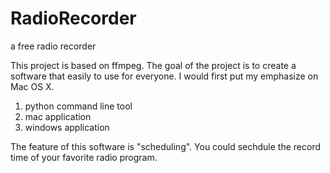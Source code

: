RadioRecorder
=============

a free radio recorder

This project is based on ffmpeg.
The goal of the project is to create a software that easily to use for everyone.
I would first put my emphasize on Mac OS X.

1. python command line tool
2. mac application
3. windows application


The feature of this software is "scheduling".
You could sechdule the record time of your favorite radio program.

